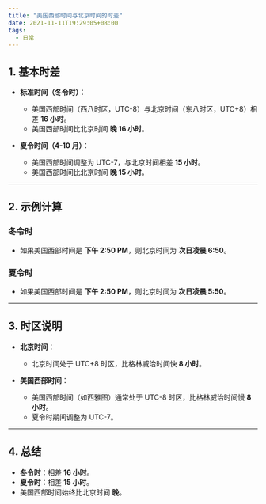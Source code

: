 ```yaml
---
title: "美国西部时间与北京时间的时差"
date: 2021-11-11T19:29:05+08:00
tags:
  - 日常
---
```


## **1. 基本时差**

- **标准时间（冬令时）**：
  - 美国西部时间（西八时区，UTC-8）与北京时间（东八时区，UTC+8）相差 **16 小时**。
  - 美国西部时间比北京时间 **晚 16 小时**。

- **夏令时间（4-10 月）**：
  - 美国西部时间调整为 UTC-7，与北京时间相差 **15 小时**。
  - 美国西部时间比北京时间 **晚 15 小时**。

---

## **2. 示例计算**

### **冬令时**

- 如果美国西部时间是 **下午 2:50 PM**，则北京时间为 **次日凌晨 6:50**。

### **夏令时**

- 如果美国西部时间是 **下午 2:50 PM**，则北京时间为 **次日凌晨 5:50**。

---

## **3. 时区说明**

- **北京时间**：
  - 北京时间处于 UTC+8 时区，比格林威治时间快 **8 小时**。

- **美国西部时间**：
  - 美国西部时间（如西雅图）通常处于 UTC-8 时区，比格林威治时间慢 **8 小时**。
  - 夏令时期间调整为 UTC-7。

---

## **4. 总结**

- **冬令时**：相差 **16 小时**。
- **夏令时**：相差 **15 小时**。
- 美国西部时间始终比北京时间 **晚**。
